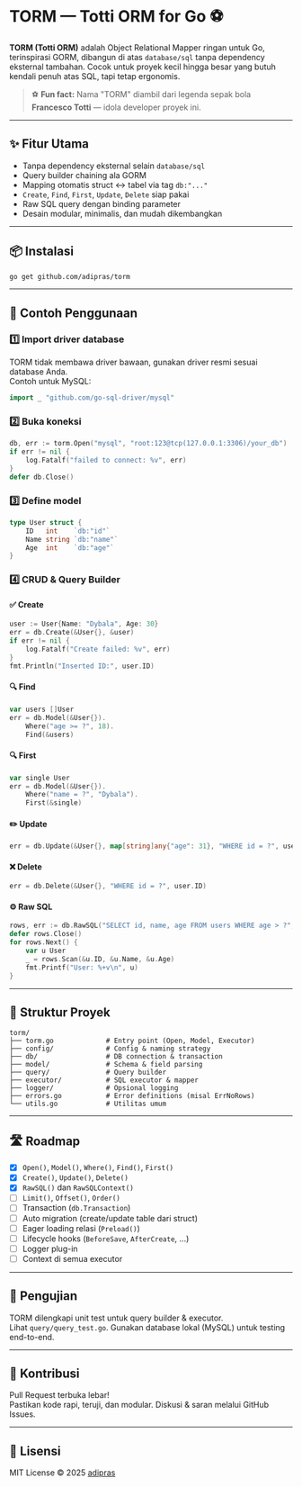
# TORM — Totti ORM for Go ⚽️

**TORM (Totti ORM)** adalah Object Relational Mapper ringan untuk Go, terinspirasi GORM, dibangun di atas `database/sql` tanpa dependency eksternal tambahan. Cocok untuk proyek kecil hingga besar yang butuh kendali penuh atas SQL, tapi tetap ergonomis.

> ⚽ **Fun fact:** Nama "TORM" diambil dari legenda sepak bola **Francesco Totti** — idola developer proyek ini.

---

## ✨ Fitur Utama

- Tanpa dependency eksternal selain `database/sql`
- Query builder chaining ala GORM
- Mapping otomatis struct ↔ tabel via tag `db:"..."`
- `Create`, `Find`, `First`, `Update`, `Delete` siap pakai
- Raw SQL query dengan binding parameter
- Desain modular, minimalis, dan mudah dikembangkan

---

## 📦 Instalasi

```bash
go get github.com/adipras/torm
```

---

## 🚀 Contoh Penggunaan

### 1️⃣ Import driver database

TORM tidak membawa driver bawaan, gunakan driver resmi sesuai database Anda.  
Contoh untuk MySQL:

```go
import _ "github.com/go-sql-driver/mysql"
```

### 2️⃣ Buka koneksi

```go
db, err := torm.Open("mysql", "root:123@tcp(127.0.0.1:3306)/your_db")
if err != nil {
    log.Fatalf("failed to connect: %v", err)
}
defer db.Close()
```

### 3️⃣ Define model

```go
type User struct {
    ID   int    `db:"id"`
    Name string `db:"name"`
    Age  int    `db:"age"`
}
```

### 4️⃣ CRUD & Query Builder

#### ✅ Create

```go
user := User{Name: "Dybala", Age: 30}
err = db.Create(&User{}, &user)
if err != nil {
    log.Fatalf("Create failed: %v", err)
}
fmt.Println("Inserted ID:", user.ID)
```

#### 🔍 Find

```go
var users []User
err = db.Model(&User{}).
    Where("age >= ?", 18).
    Find(&users)
```

#### 🔍 First

```go
var single User
err = db.Model(&User{}).
    Where("name = ?", "Dybala").
    First(&single)
```

#### ✏️ Update

```go
err = db.Update(&User{}, map[string]any{"age": 31}, "WHERE id = ?", user.ID)
```

#### ❌ Delete

```go
err = db.Delete(&User{}, "WHERE id = ?", user.ID)
```

#### ⚙️ Raw SQL

```go
rows, err := db.RawSQL("SELECT id, name, age FROM users WHERE age > ?", 20)
defer rows.Close()
for rows.Next() {
    var u User
    _ = rows.Scan(&u.ID, &u.Name, &u.Age)
    fmt.Printf("User: %+v\n", u)
}
```

---

## 📁 Struktur Proyek

```
torm/
├── torm.go             # Entry point (Open, Model, Executor)
├── config/             # Config & naming strategy
├── db/                 # DB connection & transaction
├── model/              # Schema & field parsing
├── query/              # Query builder
├── executor/           # SQL executor & mapper
├── logger/             # Opsional logging
├── errors.go           # Error definitions (misal ErrNoRows)
└── utils.go            # Utilitas umum
```

---

## 🛣️ Roadmap

- [x] `Open()`, `Model()`, `Where()`, `Find()`, `First()`
- [x] `Create()`, `Update()`, `Delete()`
- [x] `RawSQL()` dan `RawSQLContext()`
- [ ] `Limit()`, `Offset()`, `Order()`
- [ ] Transaction (`db.Transaction`)
- [ ] Auto migration (create/update table dari struct)
- [ ] Eager loading relasi (`Preload()`)
- [ ] Lifecycle hooks (`BeforeSave`, `AfterCreate`, ...)
- [ ] Logger plug-in
- [ ] Context di semua executor

---

## 🧪 Pengujian

TORM dilengkapi unit test untuk query builder & executor.  
Lihat `query/query_test.go`. Gunakan database lokal (MySQL) untuk testing end-to-end.

---

## 🤝 Kontribusi

Pull Request terbuka lebar!  
Pastikan kode rapi, teruji, dan modular. Diskusi & saran melalui GitHub Issues.

---

## 📄 Lisensi

MIT License © 2025 [adipras](https://github.com/adipras)
